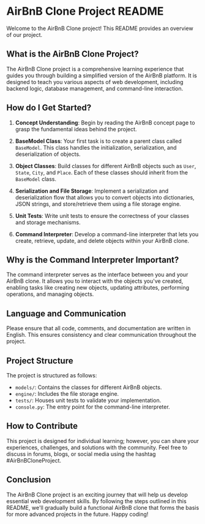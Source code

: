# AirBnB Clone Project README

Welcome to the AirBnB Clone project! This README provides an overview of our project.

## What is the AirBnB Clone Project?

The AirBnB Clone project is a comprehensive learning experience that guides you through building a simplified version of the AirBnB platform. It is designed to teach you various aspects of web development, including backend logic, database management, and command-line interaction.

## How do I Get Started?

1. **Concept Understanding**: Begin by reading the AirBnB concept page to grasp the fundamental ideas behind the project.

2. **BaseModel Class**: Your first task is to create a parent class called `BaseModel`. This class handles the initialization, serialization, and deserialization of objects.

3. **Object Classes**: Build classes for different AirBnB objects such as `User`, `State`, `City`, and `Place`. Each of these classes should inherit from the `BaseModel` class.

4. **Serialization and File Storage**: Implement a serialization and deserialization flow that allows you to convert objects into dictionaries, JSON strings, and store/retrieve them using a file storage engine.

5. **Unit Tests**: Write unit tests to ensure the correctness of your classes and storage mechanisms.

6. **Command Interpreter**: Develop a command-line interpreter that lets you create, retrieve, update, and delete objects within your AirBnB clone.

## Why is the Command Interpreter Important?

The command interpreter serves as the interface between you and your AirBnB clone. It allows you to interact with the objects you've created, enabling tasks like creating new objects, updating attributes, performing operations, and managing objects.

## Language and Communication

Please ensure that all code, comments, and documentation are written in English. This ensures consistency and clear communication throughout the project.

## Project Structure

The project is structured as follows:

- `models/`: Contains the classes for different AirBnB objects.
- `engine/`: Includes the file storage engine.
- `tests/`: Houses unit tests to validate your implementation.
- `console.py`: The entry point for the command-line interpreter.

## How to Contribute

This project is designed for individual learning; however, you can share your experiences, challenges, and solutions with the community. Feel free to discuss in forums, blogs, or social media using the hashtag #AirBnBCloneProject.

## Conclusion

The AirBnB Clone project is an exciting journey that will help us develop essential web development skills. By following the steps outlined in this README, we'll gradually build a functional AirBnB clone that forms the basis for more advanced projects in the future. Happy coding!

